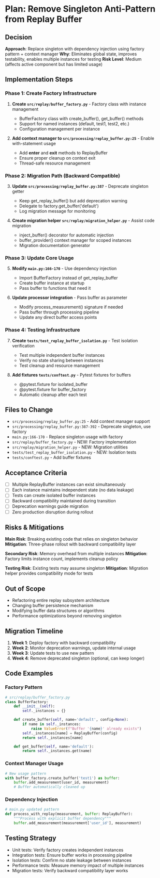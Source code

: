 # Plan: Remove Singleton Anti-Pattern from Replay Buffer

## Decision
**Approach**: Replace singleton with dependency injection using factory pattern + context manager
**Why**: Eliminates global state, improves testability, enables multiple instances for testing
**Risk Level**: Medium (affects active component but has limited usage)

## Implementation Steps

### Phase 1: Create Factory Infrastructure
1. **Create `src/replay/buffer_factory.py`** - Factory class with instance management
   - BufferFactory class with create_buffer(), get_buffer() methods
   - Support for named instances (default, test1, test2, etc.)
   - Configuration management per instance

2. **Add context manager to `src/processing/replay_buffer.py:25`** - Enable with-statement usage
   - Add __enter__ and __exit__ methods to ReplayBuffer
   - Ensure proper cleanup on context exit
   - Thread-safe resource management

### Phase 2: Migration Path (Backward Compatible)
3. **Update `src/processing/replay_buffer.py:387`** - Deprecate singleton getter
   - Keep get_replay_buffer() but add deprecation warning
   - Delegate to factory.get_buffer('default')
   - Log migration message for monitoring

4. **Create migration helper `src/replay/migration_helper.py`** - Assist code migration
   - inject_buffer() decorator for automatic injection
   - buffer_provider() context manager for scoped instances
   - Migration documentation generator

### Phase 3: Update Core Usage
5. **Modify `main.py:166-170`** - Use dependency injection
   - Import BufferFactory instead of get_replay_buffer
   - Create buffer instance at startup
   - Pass buffer to functions that need it

6. **Update processor integration** - Pass buffer as parameter
   - Modify process_measurement() signature if needed
   - Pass buffer through processing pipeline
   - Update any direct buffer access points

### Phase 4: Testing Infrastructure
7. **Create `tests/test_replay_buffer_isolation.py`** - Test isolation verification
   - Test multiple independent buffer instances
   - Verify no state sharing between instances
   - Test cleanup and resource management

8. **Add fixtures `tests/conftest.py`** - Pytest fixtures for buffers
   - @pytest.fixture for isolated_buffer
   - @pytest.fixture for buffer_factory
   - Automatic cleanup after each test

## Files to Change
- `src/processing/replay_buffer.py:25` - Add context manager support
- `src/processing/replay_buffer.py:387-392` - Deprecate singleton, use factory
- `main.py:166-170` - Replace singleton usage with factory
- `src/replay/buffer_factory.py` - NEW: Factory implementation
- `src/replay/migration_helper.py` - NEW: Migration utilities
- `tests/test_replay_buffer_isolation.py` - NEW: Isolation tests
- `tests/conftest.py` - Add buffer fixtures

## Acceptance Criteria
- [ ] Multiple ReplayBuffer instances can exist simultaneously
- [ ] Each instance maintains independent state (no data leakage)
- [ ] Tests can create isolated buffer instances
- [ ] Backward compatibility maintained during transition
- [ ] Deprecation warnings guide migration
- [ ] Zero production disruption during rollout

## Risks & Mitigations
**Main Risk**: Breaking existing code that relies on singleton behavior
**Mitigation**: Three-phase rollout with backward compatibility layer

**Secondary Risk**: Memory overhead from multiple instances
**Mitigation**: Factory limits instance count, implements cleanup policy

**Testing Risk**: Existing tests may assume singleton
**Mitigation**: Migration helper provides compatibility mode for tests

## Out of Scope
- Refactoring entire replay subsystem architecture
- Changing buffer persistence mechanism
- Modifying buffer data structures or algorithms
- Performance optimizations beyond removing singleton

## Migration Timeline
1. **Week 1**: Deploy factory with backward compatibility
2. **Week 2**: Monitor deprecation warnings, update internal usage
3. **Week 3**: Update tests to use new pattern
4. **Week 4**: Remove deprecated singleton (optional, can keep longer)

## Code Examples

### Factory Pattern
```python
# src/replay/buffer_factory.py
class BufferFactory:
    def __init__(self):
        self._instances = {}

    def create_buffer(self, name='default', config=None):
        if name in self._instances:
            raise ValueError(f"Buffer '{name}' already exists")
        self._instances[name] = ReplayBuffer(config)
        return self._instances[name]

    def get_buffer(self, name='default'):
        return self._instances.get(name)
```

### Context Manager Usage
```python
# New usage pattern
with buffer_factory.create_buffer('test1') as buffer:
    buffer.add_measurement(user_id, measurement)
    # Buffer automatically cleaned up
```

### Dependency Injection
```python
# main.py updated pattern
def process_with_replay(measurement, buffer: ReplayBuffer):
    """Process with explicit buffer dependency"""
    buffer.add_measurement(measurement['user_id'], measurement)
```

## Testing Strategy
- Unit tests: Verify factory creates independent instances
- Integration tests: Ensure buffer works in processing pipeline
- Isolation tests: Confirm no state leakage between instances
- Performance tests: Measure memory impact of multiple instances
- Migration tests: Verify backward compatibility layer works